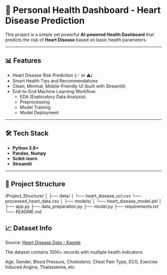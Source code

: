 # 💓 Personal Health Dashboard - Heart Disease Prediction

This project is a simple yet powerful **AI-powered Health Dashboard** that predicts the risk of **Heart Disease** based on basic health parameters.  

---

## 📊 Features
- Heart Disease Risk Prediction (✅ or ⚠️)
- Smart Health Tips and Recommendations
- Clean, Minimal, Mobile-Friendly UI (built with Streamlit)
- End-to-End Machine Learning Workflow:
  - EDA (Exploratory Data Analysis)
  - Preprocessing
  - Model Training
  - Model Deployment

---

## 🛠️ Tech Stack
- **Python 3.8+**
- **Pandas**, **Numpy**
- **Scikit-learn**
- **Streamlit**

---

## 📁 Project Structure

/Project_Structure/
│
├── data/
│    └── heart_disease_uci.csv
     └── processed_heart_data.csv
│
├── models/
│    └── heart_disease_model.pkl
│
├── app.py
├── data_preparation.py
├── model.py
├── requirements.txt 
└── README.md        

## 📈 Dataset Info
Source: [Heart Disease Data - Kaggle](https://www.kaggle.com/datasets/redwankarimsony/heart-disease-data)

The dataset contains 1000+ records with multiple health indicators:

Age, Gender, Blood Pressure, Cholesterol, Chest Pain Type, ECG, Exercise Induced Angina, Thalassemia, etc.
